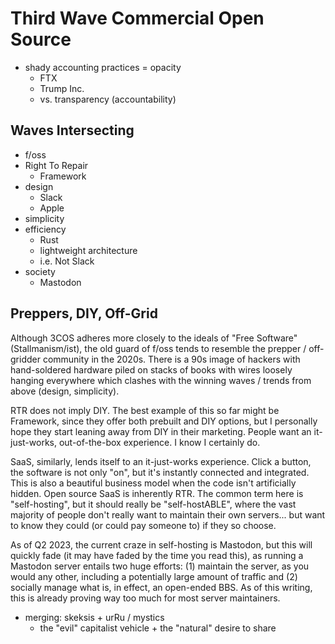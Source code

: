 # Third Wave Commercial Open Source

* shady accounting practices = opacity
    * FTX
    * Trump Inc.
    * vs. transparency (accountability)

## Waves Intersecting

* f/oss
* Right To Repair
    * Framework
* design
    * Slack
    * Apple
* simplicity
* efficiency
    * Rust
    * lightweight architecture
    * i.e. Not Slack
* society
    * Mastodon

## Preppers, DIY, Off-Grid

Although 3COS adheres more closely to the ideals of "Free Software"
(Stallmanism/ist), the old guard of f/oss tends to resemble the
prepper / off-gridder community in the 2020s. There is a 90s image
of hackers with hand-soldered hardware piled on stacks of books with
wires loosely hanging everywhere which clashes with the winning
waves / trends from above (design, simplicity).

RTR does not imply DIY. The best example of this so far might be
Framework, since they offer both prebuilt and DIY options, but I
personally hope they start leaning away from DIY in their marketing.
People want an it-just-works, out-of-the-box experience. I know
I certainly do.

SaaS, similarly, lends itself to an it-just-works experience. Click
a button, the software is not only "on", but it's instantly connected
and integrated. This is also a beautiful business model when the code
isn't artificially hidden. Open source SaaS is inherently RTR. The
common term here is "self-hosting", but it should really be
"self-hostABLE", where the vast majority of people don't really want
to maintain their own servers... but want to know they could (or
could pay someone to) if they so choose.

As of Q2 2023, the current craze in self-hosting is Mastodon, but this
will quickly fade (it may have faded by the time you read this), as
running a Mastodon server entails two huge efforts: (1) maintain the
server, as you would any other, including a potentially large amount
of traffic and (2) socially manage what is, in effect, an open-ended
BBS. As of this writing, this is already proving way too much for most
server maintainers.

* merging: skeksis + urRu / mystics
    * the "evil" capitalist vehicle + the "natural" desire to share
